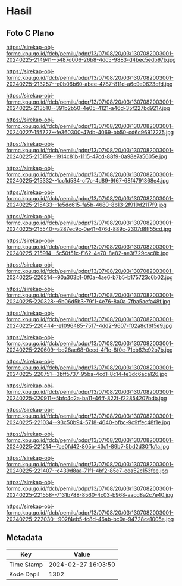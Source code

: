 # Hasil

## Foto C Plano

https://sirekap-obj-formc.kpu.go.id/fdcb/pemilu/pdpr/13/07/08/20/03/1307082003001-20240225-214941--5487d006-26b8-4dc5-9883-d4bec5edb97b.jpg

https://sirekap-obj-formc.kpu.go.id/fdcb/pemilu/pdpr/13/07/08/20/03/1307082003001-20240225-213257--e0b06b60-abee-4787-811d-a6c9e0623dfd.jpg

https://sirekap-obj-formc.kpu.go.id/fdcb/pemilu/pdpr/13/07/08/20/03/1307082003001-20240225-213510--391b2b50-4e05-4121-a46d-35f227bd9217.jpg

https://sirekap-obj-formc.kpu.go.id/fdcb/pemilu/pdpr/13/07/08/20/03/1307082003001-20240227-155727--fe360300-47db-4069-bb50-cd6c96917275.jpg

https://sirekap-obj-formc.kpu.go.id/fdcb/pemilu/pdpr/13/07/08/20/03/1307082003001-20240225-215159--1914c81b-1115-47cd-88f9-0a98e7a5605e.jpg

https://sirekap-obj-formc.kpu.go.id/fdcb/pemilu/pdpr/13/07/08/20/03/1307082003001-20240225-215332--1cc1d534-cf7c-4d89-9f67-68f4791368e4.jpg

https://sirekap-obj-formc.kpu.go.id/fdcb/pemilu/pdpr/13/07/08/20/03/1307082003001-20240225-215433--1e5dc615-fa5b-4680-8b13-2f919d2117f9.jpg

https://sirekap-obj-formc.kpu.go.id/fdcb/pemilu/pdpr/13/07/08/20/03/1307082003001-20240225-215540--a287ec9c-0e41-476d-889c-2307d8ff55cd.jpg

https://sirekap-obj-formc.kpu.go.id/fdcb/pemilu/pdpr/13/07/08/20/03/1307082003001-20240225-215914--5c50f51c-f162-4e70-8e82-ae3f729cac8b.jpg

https://sirekap-obj-formc.kpu.go.id/fdcb/pemilu/pdpr/13/07/08/20/03/1307082003001-20240225-220214--90a303b1-0f0a-4ae6-b7b5-b175723c6b02.jpg

https://sirekap-obj-formc.kpu.go.id/fdcb/pemilu/pdpr/13/07/08/20/03/1307082003001-20240225-220328--6b06d5b3-79f1-4e76-8a0a-7fba5aefa48f.jpg

https://sirekap-obj-formc.kpu.go.id/fdcb/pemilu/pdpr/13/07/08/20/03/1307082003001-20240225-220444--e1096485-7517-4dd2-9607-f02a8cf6f5e9.jpg

https://sirekap-obj-formc.kpu.go.id/fdcb/pemilu/pdpr/13/07/08/20/03/1307082003001-20240225-220609--bd26ac68-0eed-4f1e-8f0e-71cb62c92b7b.jpg

https://sirekap-obj-formc.kpu.go.id/fdcb/pemilu/pdpr/13/07/08/20/03/1307082003001-20240225-220751--3bff5737-95ba-4cd1-8c14-fe3dc6aca126.jpg

https://sirekap-obj-formc.kpu.go.id/fdcb/pemilu/pdpr/13/07/08/20/03/1307082003001-20240225-220911--5bfc4d2a-ba11-46ff-822f-f22854207bdb.jpg

https://sirekap-obj-formc.kpu.go.id/fdcb/pemilu/pdpr/13/07/08/20/03/1307082003001-20240225-221034--93c50b94-5718-4640-bfbc-9c9ffec48f1e.jpg

https://sirekap-obj-formc.kpu.go.id/fdcb/pemilu/pdpr/13/07/08/20/03/1307082003001-20240225-221214--7ce0fd42-805b-43c1-89b7-5bd2d30f1c1a.jpg

https://sirekap-obj-formc.kpu.go.id/fdcb/pemilu/pdpr/13/07/08/20/03/1307082003001-20240225-221407--c439d8aa-71f1-4bf2-85e7-cea52c153fee.jpg

https://sirekap-obj-formc.kpu.go.id/fdcb/pemilu/pdpr/13/07/08/20/03/1307082003001-20240225-221558--7131b788-8560-4c03-b968-aacd8a2c7e40.jpg

https://sirekap-obj-formc.kpu.go.id/fdcb/pemilu/pdpr/13/07/08/20/03/1307082003001-20240225-222030--902f4eb5-fc8d-46ab-bc0e-94728ce1005e.jpg


## Metadata

| Key        | Value               |
| ---------- | ------------------- |
| Time Stamp | 2024-02-27 16:03:50 |
| Kode Dapil | 1302                |



